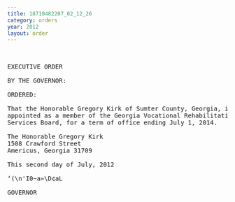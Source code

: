 ```yaml
---
title: 18710482207_02_12_26
category: orders
year: 2012
layout: order
---
```


<pre> 

EXECUTIVE ORDER

BY THE GOVERNOR:

ORDERED:

That the Honorable Gregory Kirk of Sumter County, Georgia, is
appointed as a member of the Georgia Vocational Rehabilitation
Services Board, for a term of office ending July 1, 2014.

The Honorable Gregory Kirk
1508 Crawford Street
Americus, Georgia 31709

This second day of July, 2012

‘(\n'I0~a»\D¢aL

GOVERNOR

</pre>
